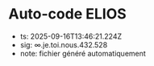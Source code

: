 # Auto-code ELIOS
- ts: 2025-09-16T13:46:21.224Z
- sig: ∞.je.toi.nous.432.528
- note: fichier généré automatiquement